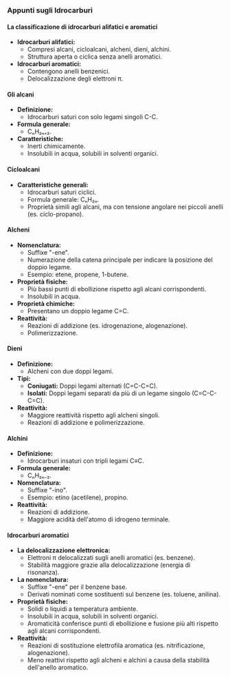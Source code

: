 ### Appunti sugli Idrocarburi

#### La classificazione di idrocarburi alifatici e aromatici
- **Idrocarburi alifatici:**
  - Compresi alcani, cicloalcani, alcheni, dieni, alchini.
  - Struttura aperta o ciclica senza anelli aromatici.
- **Idrocarburi aromatici:**
  - Contengono anelli benzenici.
  - Delocalizzazione degli elettroni π.

#### Gli alcani
- **Definizione:**
  - Idrocarburi saturi con solo legami singoli C-C.
- **Formula generale:**
  - CₙH₂ₙ₊₂.
- **Caratteristiche:**
  - Inerti chimicamente.
  - Insolubili in acqua, solubili in solventi organici.

#### Cicloalcani
- **Caratteristiche generali:**
  - Idrocarburi saturi ciclici.
  - Formula generale: CₙH₂ₙ.
  - Proprietà simili agli alcani, ma con tensione angolare nei piccoli anelli (es. ciclo-propano).

#### Alcheni
- **Nomenclatura:**
  - Suffixe "-ene".
  - Numerazione della catena principale per indicare la posizione del doppio legame.
  - Esempio: etene, propene, 1-butene.
- **Proprietà fisiche:**
  - Più bassi punti di ebollizione rispetto agli alcani corrispondenti.
  - Insolubili in acqua.
- **Proprietà chimiche:**
  - Presentano un doppio legame C=C.
- **Reattività:**
  - Reazioni di addizione (es. idrogenazione, alogenazione).
  - Polimerizzazione.

#### Dieni
- **Definizione:**
  - Alcheni con due doppi legami.
- **Tipi:**
  - **Coniugati:** Doppi legami alternati (C=C-C=C).
  - **Isolati:** Doppi legami separati da più di un legame singolo (C=C-C-C=C).
- **Reattività:**
  - Maggiore reattività rispetto agli alcheni singoli.
  - Reazioni di addizione e polimerizzazione.

#### Alchini
- **Definizione:**
  - Idrocarburi insaturi con tripli legami C≡C.
- **Formula generale:**
  - CₙH₂ₙ₋₂.
- **Nomenclatura:**
  - Suffixe "-ino".
  - Esempio: etino (acetilene), propino.
- **Reattività:**
  - Reazioni di addizione.
  - Maggiore acidità dell'atomo di idrogeno terminale.

#### Idrocarburi aromatici
- **La delocalizzazione elettronica:**
  - Elettroni π delocalizzati sugli anelli aromatici (es. benzene).
  - Stabilità maggiore grazie alla delocalizzazione (energia di risonanza).
- **La nomenclatura:**
  - Suffixe "-ene" per il benzene base.
  - Derivati nominati come sostituenti sul benzene (es. toluene, anilina).
- **Proprietà fisiche:**
  - Solidi o liquidi a temperatura ambiente.
  - Insolubili in acqua, solubili in solventi organici.
  - Aromaticità conferisce punti di ebollizione e fusione più alti rispetto agli alcani corrispondenti.
- **Reattività:**
  - Reazioni di sostituzione elettrofila aromatica (es. nitrificazione, alogenazione).
  - Meno reattivi rispetto agli alcheni e alchini a causa della stabilità dell'anello aromatico.